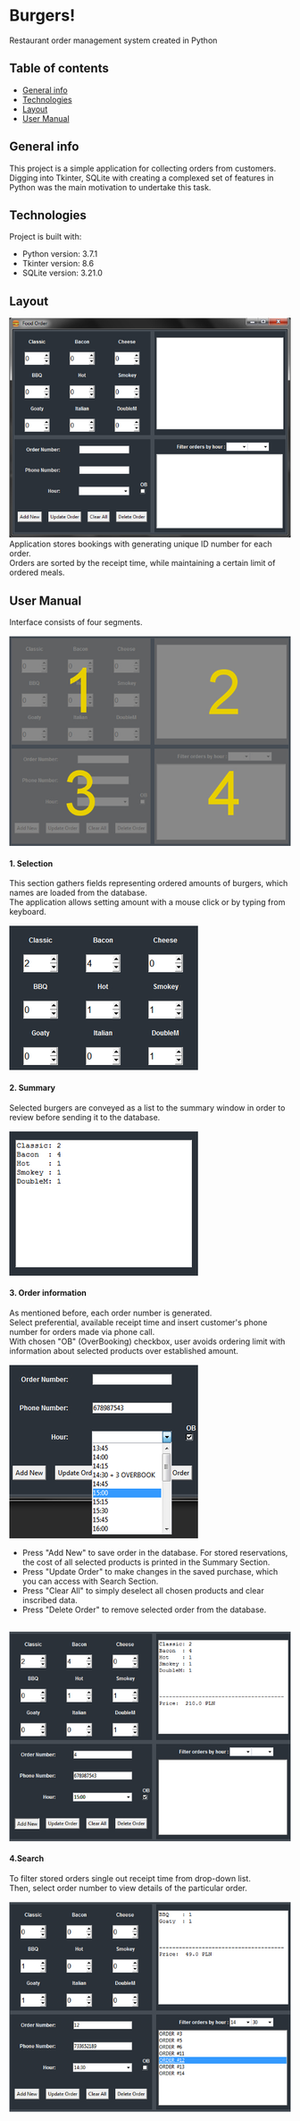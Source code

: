 # Burgers!
Restaurant order management system created in Python

## Table of contents
* [General info](#general-info)
* [Technologies](#technologies)
* [Layout](#layout)
* [User Manual](#user-manual)

## General info
This project is a simple application for collecting orders from customers. Digging into Tkinter, SQLite with creating a complexed set of features in Python was the main motivation to undertake this task.

## Technologies
Project is built with:
* Python version: 3.7.1
* Tkinter version: 8.6
* SQLite version: 3.21.0

## Layout
![layout](/images/layout.jpg)
<br>Application stores bookings with generating unique ID number for each order.
<br>Orders are sorted by the receipt time, while maintaining a certain limit of ordered meals.

## User Manual
Interface consists of four segments.
<br>
<br>![sections](/images/sections.jpg)

#### 1. Selection
This section gathers fields representing ordered amounts of burgers, which names are loaded from the database.
<br>The application allows setting amount with a mouse click or by typing from keyboard.
<br>
<br>![selection](/images/selection.jpg)

#### 2. Summary
Selected burgers are conveyed as a list to the summary window in order to review before sending it to the database.
<br>
<br>![summary](/images/summary.jpg)

#### 3. Order information
As mentioned before, each order number is generated.
<br>Select preferential, available receipt time and insert customer's phone number for orders made via phone call.
<br>With chosen "OB" (OverBooking) checkbox, user avoids ordering limit with information about selected products over established amount.
<br>
<br>![set time](/images/order_info_1.jpg)
<br>
* Press "Add New" to save order in the database. For stored reservations, the cost of all selected products is printed in the Summary Section.
* Press "Update Order" to make changes in the saved purchase, which you can access with Search Section.
* Press "Clear All" to simply deselect all chosen products and clear inscribed data.
* Press "Delete Order" to remove selected order from the database.

<br>![add order](/images/order_info_2.jpg)

#### 4.Search
To filter stored orders single out receipt time from drop-down list.
<br>Then, select order number to view details of the particular order.
<br>
<br>![view order](/images/search.jpg)
